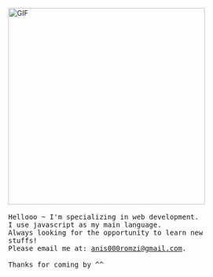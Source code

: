 <figure>
  <img alt="GIF" src="https://media.giphy.com/media/l4KihuqeuJEi9qLSM/giphy.gif" style="height: 400px" />
  <figcaption>
    <br />
    <samp>Hellooo ~ I'm specializing in web development.</samp>
    <br />
    <samp>I use javascript as my main language.</samp>
    <br />
    <samp>Always looking for the opportunity to learn new stuffs!</samp>
    <br />
    <samp>Please email me at: <a href="mailto:anis000romzi@gmail.com">anis000romzi@gmail.com</a>.</samp>
    <br><br>
    <samp>Thanks for coming by ^^</samp>
    <br />
  </figcaption>
</figure>
